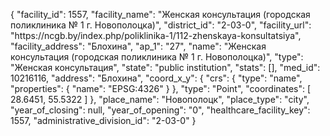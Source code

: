 {
    "facility_id": 1557,
    "facility_name": "Женская консультация (городская поликлиника № 1 г. Новополоцка)",
    "district_id": "2-03-0",
    "facility_url": "https:\/\/ncgb.by\/index.php\/poliklinika-1\/112-zhenskaya-konsultatsiya",
    "facility_address": "Блохина",
    "ap_1": "27",
    "name": "Женская консультация (городская поликлиника № 1 г. Новополоцка)",
    "type": "Женская консультация",
    "state": "public institution",
    "stats": [],
    "med_id": 10216116,
    "address": "Блохина",
    "coord_x_y": {
        "crs": {
            "type": "name",
            "properties": {
                "name": "EPSG:4326"
            }
        },
        "type": "Point",
        "coordinates": [
            28.6451,
            55.5322
        ]
    },
    "place_name": "Новополоцк",
    "place_type": "city",
    "year_of_closing": null,
    "year_of_opening": "0",
    "healthcare_facility_key": 1557,
    "administrative_division_id": "2-03-0"
}